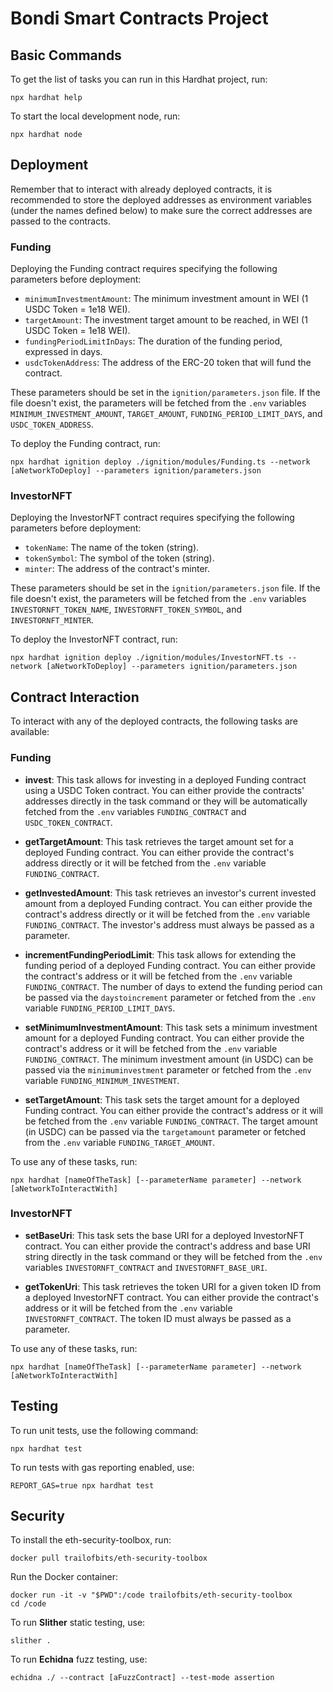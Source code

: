 # Bondi Smart Contracts Project

## Basic Commands

To get the list of tasks you can run in this Hardhat project, run:
```shell
npx hardhat help
```

To start the local development node, run:
```shell
npx hardhat node
```

## Deployment

Remember that to interact with already deployed contracts, it is recommended to store the deployed addresses as environment variables (under the names defined below) to make sure the correct addresses are passed to the contracts.

### Funding

Deploying the Funding contract requires specifying the following parameters before deployment:
- `minimumInvestmentAmount`: The minimum investment amount in WEI (1 USDC Token = 1e18 WEI).
- `targetAmount`: The investment target amount to be reached, in WEI (1 USDC Token = 1e18 WEI).
- `fundingPeriodLimitInDays`: The duration of the funding period, expressed in days.
- `usdcTokenAddress`: The address of the ERC-20 token that will fund the contract.

These parameters should be set in the `ignition/parameters.json` file. If the file doesn't exist, the parameters will be fetched from the `.env` variables `MINIMUM_INVESTMENT_AMOUNT`, `TARGET_AMOUNT`, `FUNDING_PERIOD_LIMIT_DAYS`, and `USDC_TOKEN_ADDRESS`.

To deploy the Funding contract, run:
```shell
npx hardhat ignition deploy ./ignition/modules/Funding.ts --network [aNetworkToDeploy] --parameters ignition/parameters.json
```

### InvestorNFT

Deploying the InvestorNFT contract requires specifying the following parameters before deployment:
- `tokenName`: The name of the token (string).
- `tokenSymbol`: The symbol of the token (string).
- `minter`: The address of the contract's minter.

These parameters should be set in the `ignition/parameters.json` file. If the file doesn't exist, the parameters will be fetched from the `.env` variables `INVESTORNFT_TOKEN_NAME`, `INVESTORNFT_TOKEN_SYMBOL`, and `INVESTORNFT_MINTER`.

To deploy the InvestorNFT contract, run:
```shell
npx hardhat ignition deploy ./ignition/modules/InvestorNFT.ts --network [aNetworkToDeploy] --parameters ignition/parameters.json
```

## Contract Interaction

To interact with any of the deployed contracts, the following tasks are available:

### Funding

- **invest**: This task allows for investing in a deployed Funding contract using a USDC Token contract. You can either provide the contracts' addresses directly in the task command or they will be automatically fetched from the `.env` variables `FUNDING_CONTRACT` and `USDC_TOKEN_CONTRACT`.
  
- **getTargetAmount**: This task retrieves the target amount set for a deployed Funding contract. You can either provide the contract's address directly or it will be fetched from the `.env` variable `FUNDING_CONTRACT`.

- **getInvestedAmount**: This task retrieves an investor's current invested amount from a deployed Funding contract. You can either provide the contract's address directly or it will be fetched from the `.env` variable `FUNDING_CONTRACT`. The investor's address must always be passed as a parameter.

- **incrementFundingPeriodLimit**: This task allows for extending the funding period of a deployed Funding contract. You can either provide the contract's address or it will be fetched from the `.env` variable `FUNDING_CONTRACT`. The number of days to extend the funding period can be passed via the `daystoincrement` parameter or fetched from the `.env` variable `FUNDING_PERIOD_LIMIT_DAYS`.

- **setMinimumInvestmentAmount**: This task sets a minimum investment amount for a deployed Funding contract. You can either provide the contract's address or it will be fetched from the `.env` variable `FUNDING_CONTRACT`. The minimum investment amount (in USDC) can be passed via the `minimuminvestment` parameter or fetched from the `.env` variable `FUNDING_MINIMUM_INVESTMENT`.

- **setTargetAmount**: This task sets the target amount for a deployed Funding contract. You can either provide the contract's address or it will be fetched from the `.env` variable `FUNDING_CONTRACT`. The target amount (in USDC) can be passed via the `targetamount` parameter or fetched from the `.env` variable `FUNDING_TARGET_AMOUNT`.

To use any of these tasks, run:
```shell
npx hardhat [nameOfTheTask] [--parameterName parameter] --network [aNetworkToInteractWith]
```

### InvestorNFT

- **setBaseUri**: This task sets the base URI for a deployed InvestorNFT contract. You can either provide the contract's address and base URI string directly in the task command or they will be fetched from the `.env` variables `INVESTORNFT_CONTRACT` and `INVESTORNFT_BASE_URI`.

- **getTokenUri**: This task retrieves the token URI for a given token ID from a deployed InvestorNFT contract. You can either provide the contract's address or it will be fetched from the `.env` variable `INVESTORNFT_CONTRACT`. The token ID must always be passed as a parameter.

To use any of these tasks, run:
```shell
npx hardhat [nameOfTheTask] [--parameterName parameter] --network [aNetworkToInteractWith]
```

## Testing

To run unit tests, use the following command:
```shell
npx hardhat test
```

To run tests with gas reporting enabled, use:
```shell
REPORT_GAS=true npx hardhat test
```

## Security

To install the eth-security-toolbox, run:
```shell
docker pull trailofbits/eth-security-toolbox
```

Run the Docker container:
```shell
docker run -it -v "$PWD":/code trailofbits/eth-security-toolbox
cd /code
```

To run **Slither** static testing, use:
```shell
slither .
```

To run **Echidna** fuzz testing, use:
```shell
echidna ./ --contract [aFuzzContract] --test-mode assertion
``` 